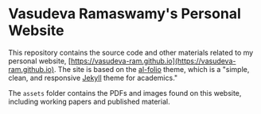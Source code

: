 # Vasudeva Ramaswamy's Personal Website

This repository contains the source code and other materials related to my personal website, [https://vasudeva-ram.github.io](https://vasudeva-ram.github.io).
The site is based on the [al-folio](https://github.com/alshedivat/al-folio) theme, which is a "simple, clean, and responsive [Jekyll](https://jekyllrb.com/) theme for academics."

The ```assets``` folder contains the PDFs and images found on this website, including working papers and published material.
